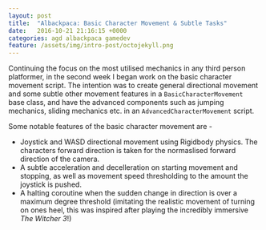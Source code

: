 ```yaml
---
layout: post
title:  "Albackpaca: Basic Character Movement & Subtle Tasks"
date:   2016-10-21 21:16:15 +0000
categories: agd albackpaca gamedev
feature: /assets/img/intro-post/octojekyll.png
---
```


Continuing the focus on the most utilised mechanics in any third person platformer, in the second week I began work on the basic character movement script. The intention was to create general directional movement and some subtle other movement features in a `BasicCharacterMovement` base class, and have the advanced components such as jumping mechanics, sliding mechanics etc. in an `AdvancedCharacterMovement` script.

Some notable features of the basic character movement are -

- Joystick and WASD directional movement using Rigidbody physics. The characters forward direction is taken for the normaslised forward direction of the camera.
- A subtle acceleration and decelleration on starting movement and stopping, as well as movement speed thresholding to the amount the joystick is pushed.
- A halting coroutine when the sudden change in direction is over a maximum degree threshold (imitating the realistic movement of turning on ones heel, this was inspired after playing the incredibly immersive *The Witcher 3*!)





